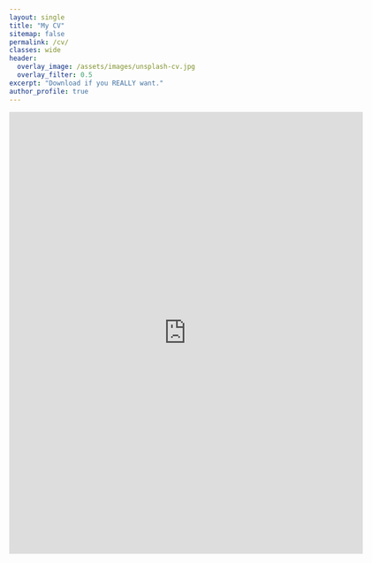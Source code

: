 ```yaml
---
layout: single
title: "My CV"
sitemap: false
permalink: /cv/
classes: wide
header:
  overlay_image: /assets/images/unsplash-cv.jpg
  overlay_filter: 0.5
excerpt: "Download if you REALLY want."
author_profile: true
---
```


<embed src="https://pikaroot.github.io/assets/download/newcv.pdf" width="640" height="800" type="application/pdf" />
